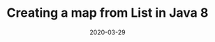 ---
layout: single
title: Creating a map from List in Java 8
date: 2020-03-29
permalink: /java/list-to-map-java-8-streams
categories:
- Java
tags:
- Java
---